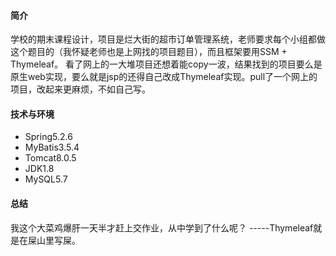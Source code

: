 #### 简介

学校的期末课程设计，项目是烂大街的超市订单管理系统，老师要求每个小组都做这个题目的（我怀疑老师也是上网找的项目题目），而且框架要用SSM + Thymeleaf。
看了网上的一大堆项目还想着能copy一波，结果找到的项目要么是原生web实现，要么就是jsp的还得自己改成Thymeleaf实现。pull了一个网上的项目，改起来更麻烦，不如自己写。

#### 技术与环境
- Spring5.2.6
- MyBatis3.5.4
- Tomcat8.0.5
- JDK1.8
- MySQL5.7

#### 总结
我这个大菜鸡爆肝一天半才赶上交作业，从中学到了什么呢？ -----Thymeleaf就是在屎山里写屎。